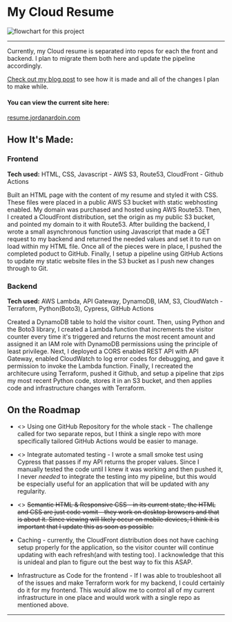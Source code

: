 # My Cloud Resume
![flowchart for this project](https://dev-to-uploads.s3.amazonaws.com/uploads/articles/wg1wlojm698kntcrysox.jpeg)
<hr>
Currently, my Cloud resume is separated into repos for each the front and backend. 
I plan to migrate them both here and update the pipeline accordingly. 

[Check out my blog post](https://dev.to/jwardoin/my-cloud-resume-challenge-48n1) to see how it is made and all of the changes I plan to make while.

#### You can view the current site here:
[resume.jordanardoin.com](resume.jordanardoin.com)

## How It's Made:

### Frontend

**Tech used:** HTML, CSS, Javascript - AWS S3, Route53, CloudFront - Github Actions

Built an HTML page with the content of my resume and styled it with CSS. These files were placed in a public AWS S3 bucket with static webhosting enabled. My domain was purchased and hosted using AWS Route53. Then, I created a CloudFront distribution, set the origin as my public S3 bucket, and pointed my domain to it with Route53. After building the backend, I wrote a small asynchronous function using Javascript that made a GET request to my backend and returned the needed values and set it to run on load within my HTML file. Once all of the pieces were in place, I pushed the completed poduct to GitHub. Finally, I setup a pipeline using GitHub Actions to update my static website files in the S3 bucket as I push new changes through to Git.

### Backend

**Tech used:** AWS Lambda, API Gateway, DynamoDB, IAM, S3, CloudWatch - Terraform, Python(Boto3), Cypress, GitHub Actions

Created a DynamoDB table to hold the visitor count. Then, using Python and the Boto3 library, I created a Lambda function that increments the visitor counter every time it's triggered and returns the most recent amount and assigned it an IAM role with DynamoDB permissions using the principle of least privilege. Next, I deployed a CORS enabled REST API with API Gateway, enabled CloudWatch to log error codes for debugging, and gave it permission to invoke the Lambda function. Finally, I recreated the architecure using Terraform, pushed it Github, and setup a pipeline that zips my most recent Python code, stores it in an S3 bucket, and then applies code and infrastructure changes with Terraform.

## On the Roadmap

- <<In Progress>> Using one GitHub Repository for the whole stack - The challenge called for two separate repos, but I think a single repo with more specifically tailored GitHub Actions would be easier to manage.

- <<In Progress>> Integrate automated testing - I wrote a small smoke test using Cypress that passes if my API returns the proper values. Since I manually tested the code until I knew it was working and then  pushed it, I never *needed* to integrate the testing into my pipeline, but this would be especially useful for an application that will be updated with any regularity.

- <<Completed>> <del>Semantic HTML & Responsive CSS - in its current state, the HTML and CSS are just code vomit - they work on desktop browsers and that is about it. Since viewing will likely occur on mobile devices, I think it is important that I update this as soon as possible.</del>

- Caching - currently, the CloudFront distribution does not have caching setup properly for the application, so the visitor counter will continue updating with each refresh(and with testing too). I acknowledge that this is unideal and plan to figure out the best way to fix this ASAP.

- Infrastructure as Code for the frontend - If I was able to troubleshoot all of the issues and make Terraform work for my backend, I could certainly do it for my frontend. This would allow me to control all of my current infrastructure in one place and would work with a single repo as mentioned above.
<hr>


<!-- ## Final Thoughts

TODO -->

<!-- ## Examples:  -->

